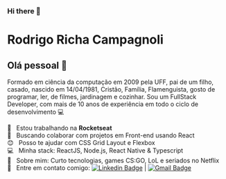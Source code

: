 ### Hi there 👋

<!--
**RRCampagnoli/RRCampagnoli** is a ✨ _special_ ✨ repository because its `README.md` (this file) appears on your GitHub profile.

Here are some ideas to get you started:

- 🔭 I’m currently working on ...
- 🌱 I’m currently learning ...
- 👯 I’m looking to collaborate on ...
- 🤔 I’m looking for help with ...
- 💬 Ask me about ...
- 📫 How to reach me: ...
- 😄 Pronouns: ...
- ⚡ Fun fact: ...
-->
<!--
Me chamo Rodrigo Richa Campagnoli, fFormado em ciência da computação em 2009 pela UFF, pai de um filho, casado, nascido em 14/04/1981, Cristão, Família,  Flamenguista, gosto de programar, ler, de filmes, jardinagem e cozinhar.                   
Atualmente estou focado em projetos pessoais, estudar novas ferramentas, principalmente conteúdo WEB e aperfeiçoar o conhecimentos nas linguagens e ferramentas que conheço mais a fundo, como C++ e Qt.
Estou fazendo o curso NLW2 Delivery, estudando o livro "C++ Moderno e Eficaz" de Scott Meyers e, além de desenvolver pequenos sistemas em Qt para aumentar meu conhecimento na ferramenta e ampliar meus projetos no GitHub, estou desenvolvendo um robô para criação de vídeos no Youtube, ensinados por Filipe Deschamps. Além dos livros técnicos leio a Bíblia e estou lendo o livro "Revolucinonando Relacionamentos" de Drummond Lacerda. Fora os livros que leio todos os dias a passagem para o dia, como Pão diário e Alimento Diário (leio 4 livros, cada um com um ensinamento para o dia em questão) e um capítulo de Salmos.
Sou uma pessoa que gosta muito de aprender, mas também gosto muito de ensinar. Sei que a principal forma de aprender é ensinando. Mas, mais do que isso, saber que pessoas estão evoluindo ao seu lado é gratificante e é gratificante ver alguém ao lado se tornar um vencedor, alguém que pode trazer muitos novos conhecimentos, tanto pra mim, quanto pra equipe. Fazendo uma alusão ao futebol, do que adianta um craque em uma equipe que não ganha título?
Sou um analista de sistemas Full Stack, com mais de 10 anos de experiência em todo o ciclo de desenvolvimento, desde a parte de documentação UML,Projeto de Banco de Dados, Testes, Camada de Aplicação e View, assim como com Processos ágeis como Scrum e Kanban e Controladores de Versão como Git, SVN, CVS e Clear Case.
Apesar de ter aprendido a desenvolver em C e ser uma pessoa que trabalhou por mais de 10 anos com C++ com Qt, desenvolvendo sistemas desktop de grande porte para grandes empresas como: Petrobrás, Raízen, ADM, Atvos, Tereos e Caixa E. Federal, e com diversos sistemas pessoas devenvolvidos em C#, vislumbrei novos projetos voltados para Web. Desta forma, estou dedicando meus esforços e foco no aprendizado de desenvolvimento Web.
-->

# Rodrigo Richa Campagnoli

## Olá pessoal 👋
Formado em ciência da computação em 2009 pela UFF, pai de um filho, casado, nascido em 14/04/1981, Cristão, Família,  Flamenguista, gosto de programar, ler, de filmes, jardinagem e cozinhar.
Sou um FullStack Developer, com mais de 10 anos de experiência em todo o ciclo de desenvolvimento :computer:

 :rocket:  &nbsp; Estou trabalhando na **Rocketseat**
 <br/> :purple_heart: &nbsp; Buscando colaborar com projetos em Front-end usando React
 <br/> :blush: &nbsp; Posso te ajudar com CSS Grid Layout e Flexbox
 <br/> :computer: &nbsp; Minha stack: ReactJS, Node.js, React Native & Typescript
 <br/> 💬  &nbsp; Sobre mim: Curto tecnologias, games CS:GO, LoL e seriados no Netflix
 <br/> :email: &nbsp; Entre em contato comigo: [![Linkedin Badge](https://img.shields.io/badge/-RodrigoRCampagnoli-blue?style=flat-square&logo=Linkedin&logoColor=white&link=https://www.linkedin.com/in/rodrigo-richa-campagnoli-b709a621/)](https://www.linkedin.com/in/rodrigo-richa-campagnoli-b709a621/) 
| 
[![Gmail Badge](https://img.shields.io/badge/-rodrigoricha@gmail.com-c14438?style=flat-square&logo=Gmail&logoColor=white&link=mailto:rodrigoricha@gmail.com)](mailto:rodrigoricha@gmail.com)
